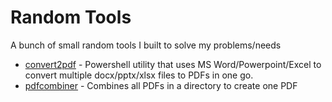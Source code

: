 # Random Tools
A bunch of small random tools I built to solve my problems/needs

- [convert2pdf](https://github.com/arghya2801/convert2pdf) - Powershell utility that uses MS Word/Powerpoint/Excel to convert multiple docx/pptx/xlsx files to PDFs in one go.
- [pdfcombiner]() - Combines all PDFs in a directory to create one PDF
